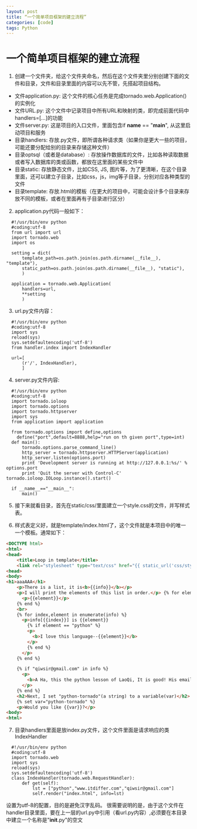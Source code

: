 ```yaml
---
layout: post
title: “一个简单项目框架的建立流程”
categories: [code]
tags: Python
---
```


# 一个简单项目框架的建立流程

1. 创建一个文件夹，给这个文件夹命名，然后在这个文件夹里分别创建下面的文件和目录，文件和目录里面的内容可以先不管，先搭起项目结构。
 - 文件application.py: 这个文件的核心任务是完成tornado.web.Application()的实例化
 - 文件URL.py: 这个文件中记录项目中所有URL和映射的类，即完成前面代码中handlers=[...]的功能
 - 文件server.py: 这是项目的入口文件，里面包含if __name__ == "__main__", 从这里启动项目和服务
 - 目录handlers: 存放.py文件，即所谓各种请求类（如果你是更大一些的项目，可能还要分配给别的目录来存储这种文件）
 - 目录optsql（或者是database）: 存放操作数据库的文件，比如各种读取数据或者写入数据库的类或函数，都放在这里面的某些文件中
 - 目录static: 存放静态文件，比如CSS, JS, 图片等，为了更清晰，在这个目录里面，还可以建立子目录，比如css，js，img等子目录，分别对应各种类型的文件
 - 目录template: 存放.html的模板（在更大的项目中，可能会设计多个目录来存放不同的模板，或者在里面再有子目录进行区分）

2. application.py代码一般如下：
```
  #!/usr/bin/env python
  #coding:utf-8
  from url import url
  import tornado.web
  import os

  setting = dict(
      template_path=os.path.join(os.path.dirname(__file__), "template"),
      static_path=os.path.join(os.path.dirname(__file__), "static"),
      )

  application = tornado.web.Application(
      handlers=url,
      **setting
      )
```

3. url.py文件内容：
```
  #!/usr/bin/env python
  #coding:utf-8
  import sys
  reload(sys)
  sys.setdefaultencoding('utf-8')
  from handler.index import IndexHandler

  url=[
      (r'/', IndexHandler),
      ]
```

4. server.py文件内容:
```
  #!/usr/bin/env python
  #coding:utf-8
  import tornado.ioloop
  import tornado.options
  import tornado.httpserver
  import sys
  from application import application

  from tornado.options import define,options
    define("port",default=8888,help="run on th given port",type=int)
  def main():
      tornado.options.parse_command_line()
      http_server = tornado.httpserver.HTTPServer(application)
      http_server.listen(options.port)
      print 'Development server is running at http://127.0.0.1:%s/' % options.port
      print 'Quit the server with Control-C' tornado.ioloop.IOLoop.instance().start()

  if __name__=="__main__":
      main()
```

5. 接下来就看目录，首先在static/css/里面建立一个style.css的文件，并写样式表。

6. 样式表定义好，就是template/index.html了，这个文件就是本项目中的唯一一个模板。通常如下：
```html
<DOCTYPE html>
<html>
<head>
    <title>Loop in template</title>
    <link rel="stylesheet" type="text/css" href="{{ static_url('css/style.css')}}">
<head>
<body>
<h1>aaaAAA</h1>
    <p>There is a list, it is<b>{{info}}</b></p>
    <p>I will print the elements of this list in order.</p> {% for element in info %}
      <p>{{element}}</p>
    {% end %}
    <br>
    {% for index,element in enumerate(info) %}
      <p>info[{{index}}] is {{element}}
        {% if element == "python" %}
        <p>
          <b>I love this language--{{element}}</b>
        </p>
        {% end %}
      </p>
    {% end %}

    {% if "qiwsir@gmail.com" in info %}
      <p>
        <b>A Ha, this the python lesson of LaoQi, It is good! His email is {{info[2]}}</b>
      </p>
    {% end %}
    <h2>Next, I set "python-tornado"(a string) to a variable(var)</h2>
    {% set var="python-tornado" %}
    <p>Would you like {{var}}?</p>
<body>
<html>
```

7. 目录handlers里面是放index.py文件，这个文件里面是请求响应的类IndexHandler
```
  #!/usr/bin/env python
  #coding:utf-8
  import tornado.web
  import sys
  reload(sys)
  sys.setdefaultencoding('utf-8')
  class IndexHandler(tornado.web.RequestHandler):
      def get(self):
          lst = ["python","www.itdiffer.com","qiwsir@gmail.com"]
          self.render("index.html", info=lst)
```
设置为utf-8的配置，目的是避免汉字乱码。
很需要说明的是，由于这个文件在handler目录里面，要在上一层的url.py中引用（看url.py内容）,必须要在本目录中建立一个名称是"__init__.py"的空文
